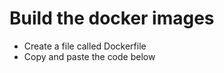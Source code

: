 # Build the docker images

* Create a file called Dockerfile 
* Copy and paste the code below

```

```